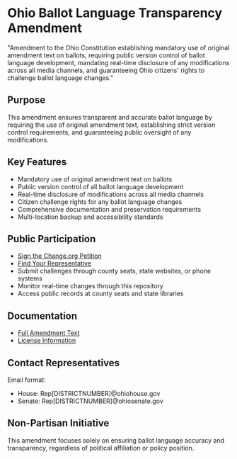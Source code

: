# Ohio Ballot Language Transparency Amendment

"Amendment to the Ohio Constitution establishing mandatory use of original amendment text on ballots, requiring public version control of ballot language development, mandating real-time disclosure of any modifications across all media channels, and guaranteeing Ohio citizens' rights to challenge ballot language changes."

## Purpose

This amendment ensures transparent and accurate ballot language by requiring the use of original amendment text, establishing strict version control requirements, and guaranteeing public oversight of any modifications.

## Key Features

- Mandatory use of original amendment text on ballots
- Public version control of all ballot language development
- Real-time disclosure of modifications across all media channels
- Citizen challenge rights for any ballot language changes
- Comprehensive documentation and preservation requirements
- Multi-location backup and accessibility standards

## Public Participation

- [Sign the Change.org Petition](https://www.change.org/InformedVoteOhio)
- [Find Your Representative](https://www.legislature.ohio.gov/members/district-maps)
- Submit challenges through county seats, state websites, or phone systems
- Monitor real-time changes through this repository
- Access public records at county seats and state libraries

## Documentation

- [Full Amendment Text](Amendment.md)
- [License Information](LICENSE.md)

## Contact Representatives

Email format:
- House: Rep[DISTRICTNUMBER]@ohiohouse.gov
- Senate: Rep[DISTRICTNUMBER]@ohiosenate.gov

## Non-Partisan Initiative

This amendment focuses solely on ensuring ballot language accuracy and transparency, regardless of political affiliation or policy position.
